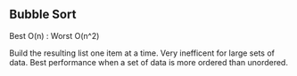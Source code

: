 Bubble Sort
-----------
  
Best O(n) : Worst O(n^2)

Build the resulting list one item at a time. Very inefficent for large sets of data. Best performance when a set of data is more ordered than unordered.
